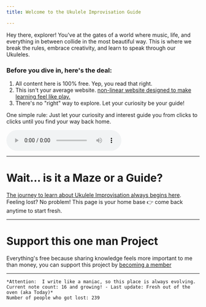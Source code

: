 ```yaml
---
title: Welcome to the Ukulele Improvisation Guide

---
```

Hey there, explorer! You've at the gates of a world where music, life, and everything in between collide in the most beautiful way. This is where we break the rules, embrace creativity, and learn to speak through our Ukuleles.


### Before you dive in, here's the deal:

1. All content here is 100% free. Yep, you read that right.
2. This isn't your average website. [non-linear website designed to make learning feel like play.](nonlinear) 
3. There's no "right" way to explore. Let your curiosity be your guide!

One simple rule: Just let your curiosity and interest guide you from clicks to clicks until you find your way back home. 

<audio src="/audio/UkuleleTest" controls></audio>

- - -

# Wait... is it a Maze or a Guide?
[The journey to learn about Ukulele Improvisation always begins here](guide). Feeling lost? No problem! This page is your home base 👉 come back anytime to start fresh.

---
# Support this one man Project
Everything's free because sharing knowledge feels more important to me than money, you can support this project by [becoming a member](patreon)  

- - -

 ```
*Attention:  I write like a maniac, so this place is always evolving. 
Current note count: 16 and growing! - Last update: Fresh out of the oven (aka Today)*
Number of people who got lost: 239
```


